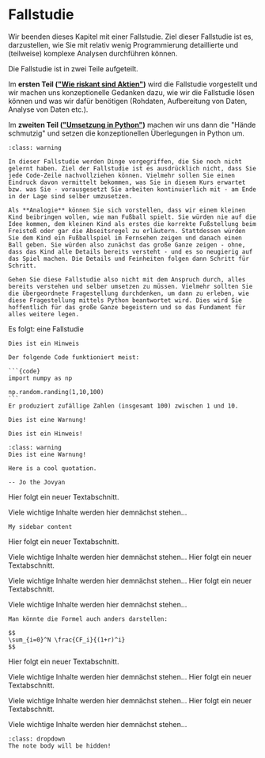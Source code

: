 # Fallstudie 

Wir beenden dieses Kapitel mit einer Fallstudie. Ziel dieser Fallstudie ist es, darzustellen, wie Sie mit relativ wenig Programmierung detaillierte und (teilweise) komplexe Analysen durchführen können. 

Die Fallstudie ist in zwei Teile aufgeteilt. 

Im **ersten Teil (["Wie riskant sind Aktien"](Überlegungen_Fallstudie.md))** wird die Fallstudie vorgestellt und wir machen uns konzeptionelle Gedanken dazu, wie wir die Fallstudie lösen können und was wir dafür benötigen (Rohdaten, Aufbereitung von Daten, Analyse von Daten etc.). 

Im **zweiten Teil (["Umsetzung in Python"](Umsetzung_Fallstudie.ipynb))** machen wir uns dann die "Hände schmutzig" und setzen die konzeptionellen Überlegungen in Python um. 

```{admonition} Wichtiger Hinweis
:class: warning

In dieser Fallstudie werden Dinge vorgegriffen, die Sie noch nicht gelernt haben. Ziel der Fallstudie ist es ausdrücklich nicht, dass Sie jede Code-Zeile nachvollziehen können. Vielmehr sollen Sie einen Eindruck davon vermittelt bekommen, was Sie in diesem Kurs erwartet bzw. was Sie - vorausgesetzt Sie arbeiten kontinuierlich mit - am Ende in der Lage sind selber umzusetzen. 

Als **Analogie** können Sie sich vorstellen, dass wir einem kleinen Kind beibringen wollen, wie man Fußball spielt. Sie würden nie auf die Idee kommen, dem kleinen Kind als erstes die korrekte Fußstellung beim Freistoß oder gar die Abseitsregel zu erläutern. Stattdessen würden Sie dem Kind ein Fußballspiel im Fernsehen zeigen und danach einen Ball geben. Sie würden also zunächst das große Ganze zeigen - ohne, dass das Kind alle Details bereits versteht - und es so neugierig auf das Spiel machen. Die Details und Feinheiten folgen dann Schritt für Schritt. 

Gehen Sie diese Fallstudie also nicht mit dem Anspruch durch, alles bereits verstehen und selber umsetzen zu müssen. Vielmehr sollten Sie die übergeordnete Fragestellung durchdenken, um dann zu erleben, wie diese Fragestellung mittels Python beantwortet wird. Dies wird Sie hoffentlich für das große Ganze begeistern und so das Fundament für alles weitere legen. 
```


Es folgt: eine Fallstudie

```{note}
Dies ist ein Hinweis
```

````{tip}
Der folgende Code funktioniert meist:

```{code}
import numpy as np

np.random.randing(1,10,100)
```
Er produziert zufällige Zahlen (insgesamt 100) zwischen 1 und 10.
````

```{Warning}
Dies ist eine Warnung!
```

```{admonition} Wichtiger Hinweis
Dies ist ein Hinweis!
```

```{admonition} Wichtige Warnung
:class: warning
Dies ist eine Warnung!
```

```{epigraph}
Here is a cool quotation.

-- Jo the Jovyan
```

Hier folgt ein neuer Textabschnitt. 

Viele wichtige Inhalte werden hier demnächst stehen...

```{sidebar} Merke!
My sidebar content
```

Hier folgt ein neuer Textabschnitt. 

Viele wichtige Inhalte werden hier demnächst stehen...
Hier folgt ein neuer Textabschnitt. 

Viele wichtige Inhalte werden hier demnächst stehen...
Hier folgt ein neuer Textabschnitt. 

Viele wichtige Inhalte werden hier demnächst stehen...



```{margin} Hinweis
Man könnte die Formel auch anders darstellen:

$$
\sum_{i=0}^N \frac{CF_i}{(1+r)^i}
$$

```

Hier folgt ein neuer Textabschnitt. 

Viele wichtige Inhalte werden hier demnächst stehen...
Hier folgt ein neuer Textabschnitt. 

Viele wichtige Inhalte werden hier demnächst stehen...
Hier folgt ein neuer Textabschnitt. 

Viele wichtige Inhalte werden hier demnächst stehen...


```{note}
:class: dropdown
The note body will be hidden!
```